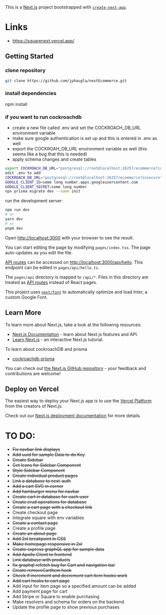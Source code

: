 This is a [Next.js](https://nextjs.org/) project bootstrapped with [`create-next-app`](https://github.com/vercel/next.js/tree/canary/packages/create-next-app).

# Links
- https://squarenext.vercel.app/

## Getting Started

### clone repository
```bash
git clone https://github.com/jphaugla/nextEcommerce.git
```
### install dependencies
npm install

### if you want to run cockroachdb

- create a new file called .env and set the COCKROACH_DB_URL environment variable 
- make sure google authentication is set up and this is entered in .env as well
- export the COCKROAH_DB_URL environment variable as well (this seems like a bug that this is needed)
- apply schema changes and create tables
```bash
export COCKROACH_DB_URL="postgresql://root@localhost:26257/ecommerce?insecure"
edit .env to add
COCKROACH_DB_URL="postgresql://root@localhost:26257/ecommerce?insecure"
GOOGLE_CLIENT_ID=some long number.apps.googleusercontent.com
GOOGLE_CLIENT_SECRET=some long number
npx prisma migrate dev --name init
```

run the development server:

```bash
npm run dev
# or
yarn dev
# or
pnpm dev
```

Open [http://localhost:3000](http://localhost:3000) with your browser to see the result.

You can start editing the page by modifying `pages/index.tsx`. The page auto-updates as you edit the file.

[API routes](https://nextjs.org/docs/api-routes/introduction) can be accessed on [http://localhost:3000/api/hello](http://localhost:3000/api/hello). This endpoint can be edited in `pages/api/hello.ts`.

The `pages/api` directory is mapped to `/api/*`. Files in this directory are treated as [API routes](https://nextjs.org/docs/api-routes/introduction) instead of React pages.

This project uses [`next/font`](https://nextjs.org/docs/basic-features/font-optimization) to automatically optimize and load Inter, a custom Google Font.


## Learn More

To learn more about Next.js, take a look at the following resources:

- [Next.js Documentation](https://nextjs.org/docs) - learn about Next.js features and API.
- [Learn Next.js](https://nextjs.org/learn) - an interactive Next.js tutorial.

To learn about cockroachDB and prisma
- [cockroachdb prisma](https://www.cockroachlabs.com/docs/stable/build-a-nodejs-app-with-cockroachdb-prisma)

You can check out [the Next.js GitHub repository](https://github.com/vercel/next.js/) - your feedback and contributions are welcome!

## Deploy on Vercel

The easiest way to deploy your Next.js app is to use the [Vercel Platform](https://vercel.com/new?utm_medium=default-template&filter=next.js&utm_source=create-next-app&utm_campaign=create-next-app-readme) from the creators of Next.js.

Check out our [Next.js deployment documentation](https://nextjs.org/docs/deployment) for more details.


# TO DO:
- ~~Fix navbar link displays~~
- ~~Add uuid for sample Data to do Key~~
- ~~Create Sidebar~~
- ~~Get Icons for Sidebar Component~~
- ~~Style Sidebar Component~~
- ~~Create individual product pages~~
- ~~Link a database to next-auth~~
- ~~Add a cart SVG in corner~~
- ~~Add hamburger menu for navbar~~
- ~~Create cart in database for each user~~
- ~~Create crud operations for database~~
- ~~Create a cart page with a checkout link~~
- Create checkout page
- Integrate square with env variables
- ~~Create a contact page~~
- Create a profile page
- ~~Create an about page~~ 
- ~~Add 2xl breakpoint in CSS~~
- ~~Make homepage responsive in 2xl~~
- ~~Create express graphQL app for sample data~~
- ~~Add Apollo Client to frontend~~
- ~~Link database with products~~
- ~~fix graphql refetch bug for Cart and navigation bar~~
- ~~Create removeCartItem hook~~
- ~~Check if increment and decrement cart item hooks work~~
- ~~Add cart hooks to cart page~~
- Add input for item page so a specified amount can be added
- Add payment page for cart
- Add Stripe or Square to enable purchasing
- Make resolvers and schema for orders on the backend
- Update the profile page to show previous purchases

